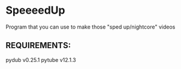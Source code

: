 # SpeeeedUp
Program that you can use to make those "sped up/nightcore" videos

## REQUIREMENTS:
pydub v0.25.1
pytube v12.1.3
